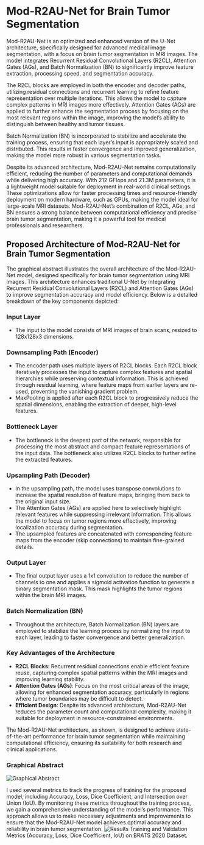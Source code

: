 # Mod-R2AU-Net for Brain Tumor Segmentation
Mod-R2AU-Net is an optimized and enhanced version of the U-Net architecture, specifically designed for advanced medical image segmentation, with a focus on brain tumor segmentation in MRI images. The model integrates Recurrent Residual Convolutional Layers (R2CL), Attention Gates (AGs), and Batch Normalization (BN) to significantly improve feature extraction, processing speed, and segmentation accuracy.

The R2CL blocks are employed in both the encoder and decoder paths, utilizing residual connections and recurrent learning to refine feature representation over multiple iterations. This allows the model to capture complex patterns in MRI images more effectively. Attention Gates (AGs) are applied to further enhance the segmentation process by focusing on the most relevant regions within the image, improving the model’s ability to distinguish between healthy and tumor tissues.

Batch Normalization (BN) is incorporated to stabilize and accelerate the training process, ensuring that each layer’s input is appropriately scaled and distributed. This results in faster convergence and improved generalization, making the model more robust in various segmentation tasks.

Despite its advanced architecture, Mod-R2AU-Net remains computationally efficient, reducing the number of parameters and computational demands while delivering high accuracy. With 212 GFlops and 21.3M parameters, it is a lightweight model suitable for deployment in real-world clinical settings. These optimizations allow for faster processing times and resource-friendly deployment on modern hardware, such as GPUs, making the model ideal for large-scale MRI datasets. Mod-R2AU-Net’s combination of R2CL, AGs, and BN ensures a strong balance between computational efficiency and precise brain tumor segmentation, making it a powerful tool for medical professionals and researchers.
## Proposed Architecture of Mod-R2AU-Net for Brain Tumor Segmentation

The graphical abstract illustrates the overall architecture of the Mod-R2AU-Net model, designed specifically for brain tumor segmentation using MRI images. This architecture enhances traditional U-Net by integrating Recurrent Residual Convolutional Layers (R2CL) and Attention Gates (AGs) to improve segmentation accuracy and model efficiency. Below is a detailed breakdown of the key components depicted:

### Input Layer

- The input to the model consists of MRI images of brain scans, resized to 128x128x3 dimensions.

### Downsampling Path (Encoder)

- The encoder path uses multiple layers of R2CL blocks. Each R2CL block iteratively processes the input to capture complex features and spatial hierarchies while preserving contextual information. This is achieved through residual learning, where feature maps from earlier layers are re-used, preventing the vanishing gradient problem.
- MaxPooling is applied after each R2CL block to progressively reduce the spatial dimensions, enabling the extraction of deeper, high-level features.

### Bottleneck Layer

- The bottleneck is the deepest part of the network, responsible for processing the most abstract and compact feature representations of the input data. The bottleneck also utilizes R2CL blocks to further refine the extracted features.

### Upsampling Path (Decoder)

- In the upsampling path, the model uses transpose convolutions to increase the spatial resolution of feature maps, bringing them back to the original input size.
- The Attention Gates (AGs) are applied here to selectively highlight relevant features while suppressing irrelevant information. This allows the model to focus on tumor regions more effectively, improving localization accuracy during segmentation.
- The upsampled features are concatenated with corresponding feature maps from the encoder (skip connections) to maintain fine-grained details.

### Output Layer

- The final output layer uses a 1x1 convolution to reduce the number of channels to one and applies a sigmoid activation function to generate a binary segmentation mask. This mask highlights the tumor regions within the brain MRI images.

### Batch Normalization (BN)

- Throughout the architecture, Batch Normalization (BN) layers are employed to stabilize the learning process by normalizing the input to each layer, leading to faster convergence and better generalization.

### Key Advantages of the Architecture

- **R2CL Blocks**: Recurrent residual connections enable efficient feature reuse, capturing complex spatial patterns within the MRI images and improving learning stability.
- **Attention Gates (AGs)**: Focus on the most critical areas of the image, allowing for enhanced segmentation accuracy, particularly in regions where tumor boundaries may be difficult to detect.
- **Efficient Design**: Despite its advanced architecture, Mod-R2AU-Net reduces the parameter count and computational complexity, making it suitable for deployment in resource-constrained environments.

The Mod-R2AU-Net architecture, as shown, is designed to achieve state-of-the-art performance for brain tumor segmentation while maintaining computational efficiency, ensuring its suitability for both research and clinical applications.

### Graphical Abstract

![Graphical Abstract](https://github.com/user-attachments/assets/2459cf54-f241-4a98-92bc-cac24d3b8c0a)

I used several metrics to track the progress of training for the proposed model, including Accuracy, Loss, Dice Coefficient, and Intersection over Union (IoU). By monitoring these metrics throughout the training process, we gain a comprehensive understanding of the model’s performance. This approach allows us to make necessary adjustments and improvements to ensure that the Mod-R2AU-Net model achieves optimal accuracy and reliability in brain tumor segmentation.
![Results](https://github.com/user-attachments/assets/3332b476-58c2-42ce-a607-1fcb3847cff6)
Training and Validation Metrics (Accuracy, Loss, Dice Coefficient, IoU) on BRATS 2020 Dataset.
